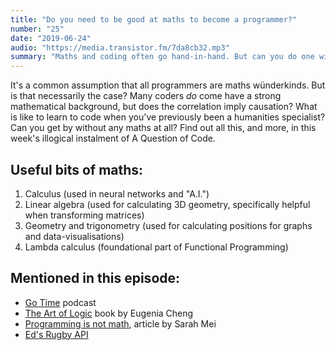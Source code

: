 ```yaml
---
title: "Do you need to be good at maths to become a programmer?"
number: "25"
date: "2019-06-24"
audio: "https://media.transistor.fm/7da8cb32.mp3"
summary: "Maths and coding often go hand-in-hand. But can you do one without the other?"
---
```


It's a common assumption that all programmers are maths wünderkinds. But is that necessarily the case? Many coders *do* come have a strong mathematical background, but does the correlation imply causation? What is like to learn to code when you've previously been a humanities specialist? Can you get by without any maths at all? Find out all this, and more, in this week's illogical instalment of A Question of Code.

## Useful bits of maths:

1. Calculus (used in neural networks and "A.I.")
2. Linear algebra (used for calculating 3D geometry, specifically helpful when transforming matrices)
3. Geometry and trigonometry (used for calculating positions for graphs and data-visualisations)
4. Lambda calculus (foundational part of Functional Programming)

## Mentioned in this episode:

* [Go Time](https://changelog.com/gotime) podcast
* [The Art of Logic](https://www.amazon.co.uk/Art-Logic-Sense-World-Doesnt/dp/178816038X/) book by Eugenia Cheng
* [Programming is not math](http://www.sarahmei.com/blog/2014/07/15/programming-is-not-math/), article by Sarah Mei
* [Ed's Rugby API](https://rugby.edhazledine.com/?q=aqocweb)